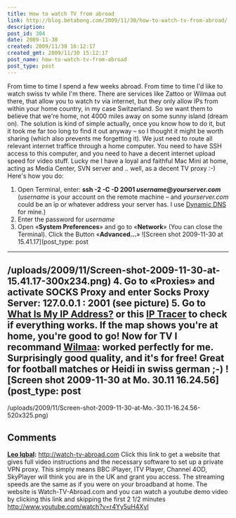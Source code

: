 ```yaml
---
title: How to watch TV from abroad
link: http://blog.betabong.com/2009/11/30/how-to-watch-tv-from-abroad/
description: 
post_id: 304
date: 2009-11-30
created: 2009/11/30 16:12:17
created_gmt: 2009/11/30 15:12:17
post_name: how-to-watch-tv-from-abroad
post_type: post
---
```



From time to time I spend a few weeks abroad. From time to time I'd like to watch swiss tv while I'm there. There are services like Zattoo or Wilmaa out there, that allow you to watch tv via internet, but they only allow IPs from within your home country, in my case Switzerland. So we want them to believe that we're home, not 4000 miles away on some sunny island (dream on). The solution is kind of simple actually, once you know how to do it, but it took me far too long to find it out anyway – so I thought it might be worth sharing (which also prevents me forgetting it). We just need to route all relevant internet traffice through a home computer. You need to have SSH access to this computer, and you need to have a decent internet upload speed for video stuff. Lucky me I have a loyal and faithful Mac Mini at home, acting as Media Center, SVN server and .. well, as a decent TV proxy :-) Here's how you do: 

  1. Open Terminal, enter: **ssh -2 -C -D 2001 **_**username**_**@**_**yourserver.com**_ (_username_ is your account on the remote machine – and _yourserver.com_ could be an ip or whatever address your server has. I use [Dynamic DNS](http://www.dyndns.com/) for mine.)
  2. Enter the password for _username_
  3. Open «**System Preferences**» and go to «**Network**» (You can close the Terminal). Click the Button «**Advanced...**» ![Screen shot 2009-11-30 at 15.41.17](post_type: post
---

/uploads/2009/11/Screen-shot-2009-11-30-at-15.41.17-300x234.png)
  4. Go to «**Proxies**» and activate SOCKS Proxy and enter Socks Proxy Server: **127.0.0.1** : **2001** (see picture)
  5. Go to [What Is My IP Address?](http://whatismyipaddress.com/) or this [IP Tracer](http://www.ip-adress.com/ip_tracer/) to check if everything works. If the map shows you're at home, you're good to go!
Now for TV I recommand [Wilmaa](http://www.wilmaa.com/): worked perfectly for me. Surprisingly good quality, and it's for free! Great for football matches or Heidi in swiss german ;-) ![Screen shot 2009-11-30 at Mo. 30.11  16.24.56](post_type: post
---

/uploads/2009/11/Screen-shot-2009-11-30-at-Mo.-30.11-16.24.56-520x325.png)

## Comments

**[Leo Iqbal](#135 "2010-09-02 16:30:07"):** http://watch-tv-abroad.com Click this link to get a website that gives full video instructions and the necessary software to set up a private VPN proxy. This simply means BBC iPlayer, ITV Player, Channel 4OD, SkyPlayer will think you are in the UK and grant you access. The streaming speeds are the same as if you were on your broadband at home. The website is Watch-TV-Abroad.com and you can watch a youtube demo video by clicking this link and skipping the first 2 1/2 minutes http://www.youtube.com/watch?v=r4Yy5uH4XyI

